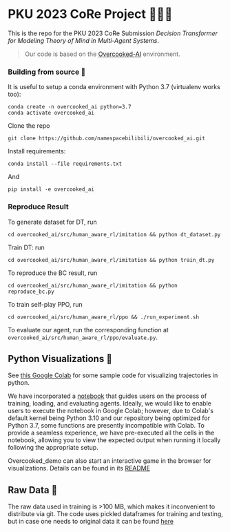 # PKU 2023 CoRe Project 🧑‍🍳🤖

This is the repo for the PKU 2023 CoRe Submission *Decision Transformer for Modeling Theory of Mind in Multi-Agent Systems*.

> Our code is based on the [Overcooked-AI](https://humancompatibleai.github.io) environment.

### Building from source 🔧

It is useful to setup a conda environment with Python 3.7 (virtualenv works too):

```
conda create -n overcooked_ai python=3.7
conda activate overcooked_ai
```

Clone the repo 
```
git clone https://github.com/namespacebilibili/overcooked_ai.git
```
Install requirements:
```
conda install --file requirements.txt
```
And
```
pip install -e overcooked_ai
```

### Reproduce Result

To generate dataset for DT, run
```
cd overcooked_ai/src/human_aware_rl/imitation && python dt_dataset.py
```

Train DT: run
```
cd overcooked_ai/src/human_aware_rl/imitation && python train_dt.py
```

To reproduce the BC result, run
```
cd overcooked_ai/src/human_aware_rl/imitation && python reproduce_bc.py
```

To train self-play PPO, run
```
cd overcooked_ai/src/human_aware_rl/ppo && ./run_experiment.sh
```

To evaluate our agent, run the corresponding function at `overcooked_ai/src/human_aware_rl/ppo/evaluate.py`.

## Python Visualizations 🌠

See [this Google Colab](https://colab.research.google.com/drive/1AAVP2P-QQhbx6WTOnIG54NXLXFbO7y6n#scrollTo=Z1RBlqADnTDw) for some sample code for visualizing trajectories in python.

We have incorporated a [notebook](Overcooked%20Tutorial.ipynb) that guides users on the process of training, loading, and evaluating agents. Ideally, we would like to enable users to execute the notebook in Google Colab; however, due to Colab's default kernel being Python 3.10 and our repository being optimized for Python 3.7, some functions are presently incompatible with Colab. To provide a seamless experience, we have pre-executed all the cells in the notebook, allowing you to view the expected output when running it locally following the appropriate setup.

Overcooked_demo can also start an interactive game in the browser for visualizations. Details can be found in its [README](src/overcooked_demo/README.md)

## Raw Data :ledger:

The raw data used in training is >100 MB, which makes it inconvenient to distribute via git. The code uses pickled dataframes for training and testing, but in case one needs to original data it can be found [here](https://drive.google.com/drive/folders/1aGV8eqWeOG5BMFdUcVoP2NHU_GFPqi57?usp=share_link) 

